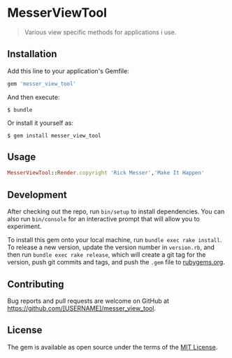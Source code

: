 # MesserViewTool

> Various view specific methods for applications i use.

## Installation

Add this line to your application's Gemfile:

```ruby
gem 'messer_view_tool'
```

And then execute:

    $ bundle

Or install it yourself as:

    $ gem install messer_view_tool

## Usage

```ruby
MesserViewTool::Render.copyright 'Rick Messer','Make It Happen'
```

## Development

After checking out the repo, run `bin/setup` to install dependencies. You can also run `bin/console` for an interactive prompt that will allow you to experiment.

To install this gem onto your local machine, run `bundle exec rake install`. To release a new version, update the version number in `version.rb`, and then run `bundle exec rake release`, which will create a git tag for the version, push git commits and tags, and push the `.gem` file to [rubygems.org](https://rubygems.org).

## Contributing

Bug reports and pull requests are welcome on GitHub at https://github.com/[USERNAME]/messer_view_tool.

## License

The gem is available as open source under the terms of the [MIT License](http://opensource.org/licenses/MIT).
